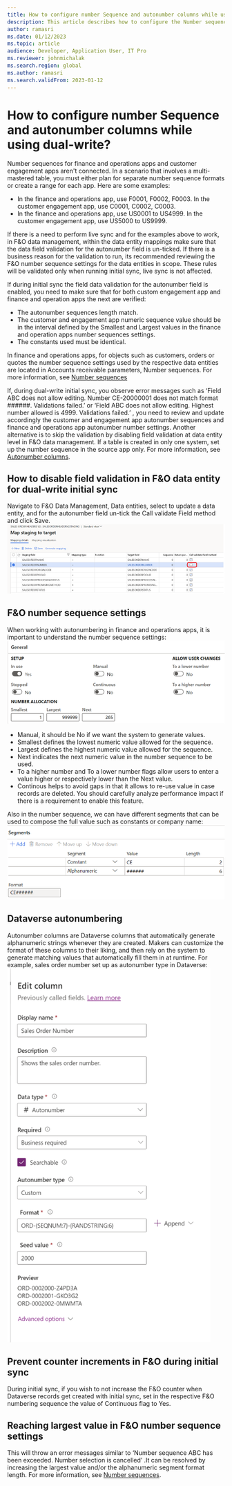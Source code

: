 ```yaml
---
title: How to configure number Sequence and autonumber columns while using dual-write?
description: This article describes how to configure the Number sequences in F&O and Autonumber columns in Dataverse for business identifiers involved in dual-write. 
author: ramasri
ms.date: 01/12/2023
ms.topic: article
audience: Developer, Application User, IT Pro
ms.reviewer: johnmichalak
ms.search.region: global
ms.author: ramasri
ms.search.validFrom: 2023-01-12
---
```


# How to configure number Sequence and autonumber columns while using dual-write?

Number sequences for finance and operations apps and customer engagement apps aren't connected. In a scenario that involves a multi-mastered table, you must either plan
for separate number sequence formats or create a range for each app. Here are some examples:

- In the finance and operations app, use F0001, F0002, F0003. In the customer engagement app, use C0001, C0002, C0003. 
- In the finance and operations app, use US0001 to US4999. In the customer engagement app, use US5000 to US9999. 


If there is a need to perform live sync and for the examples above to work, in F&O data management, within the data entity mappings make sure that the data field 
validation for the autonumber field is un-ticked.  If there is a business reason for the validation to run, its recommended reviewing the F&O number sequence settings 
for the data entities in scope. These rules will be validated only when running initial sync, live sync is not affected. 

If during initial sync the field data validation for the autonumber field is enabled, you need to make sure that for both custom engagement app and finance and operation
apps the next are verified:

- The autonumber sequences length match.
- The customer and engagement app numeric sequence value should be in the interval defined by the Smallest and Largest values in the finance and operation apps number sequences settings.
- The constants used must be identical.

In finance and operations apps, for objects such as customers, orders or quotes the number sequence settings used by the respective data entities are located in 
Accounts receivable  parameters, Number sequences. For more information, see [Number sequences](https://learn.microsoft.com/en-us/dynamics365/fin-ops-core/fin-ops/organization-administration/number-sequence-overview)

If, during dual-write initial sync, you observe error messages such as ‘Field ABC does not allow editing. Number CE-20000001 does not match format ######. 
Validations failed.’ or  ‘Field ABC does not allow editing. Highest number allowed is 4999. Validations failed.’ , you need to review and update accordingly 
the customer and engagement app autonumber sequences and finance and operations app autonumber number settings. Another alternative is to skip the validation 
by disabling field validation at data entity level in F&O data management.
If a table is created in only one system, set up the number sequence in the source app only. For more information, see [Autonumber columns](https://learn.microsoft.com/en-us/powerapps/maker/data-platform/autonumber-fields).


## How to disable field validation in F&O data entity for dual-write initial sync
Navigate to F&O Data Management, Data entities, select to update a data entity, and for the autonumber field un-tick the Call validate Field method and click Save.
![NumberSequence-1](media\numseq-1.png)

## F&O number sequence settings
When working with autonumbering in finance and operations apps, it is important to understand the number sequence settings: 
![NumberSequence-2](media\numseq-2.png)

- Manual, it should be No if we want the system to generate values. 
- Smallest defines the lowest numeric value allowed for the sequence.
- Largest defines the highest numeric value allowed for the sequence.
- Next indicates the next numeric value in the number sequence to be used.
- To a higher number and To a lower number flags allow users to enter a value higher or respectively lower than the Next value. 
- Continous helps to avoid gaps in that it allows to re-use value in case records are deleted. You should carefully analyze performance impact if there is a requirement to enable this feature.

Also in the number sequence, we can have different segments that can be used to compose the full value such as constants or company name:
![NumberSequence-3](media\numseq-3.png)


## Dataverse autonumbering 
Autonumber columns are Dataverse columns that automatically generate alphanumeric strings whenever they are created. Makers can customize the format of these columns 
to their liking, and then rely on the system to generate matching values that automatically fill them in at runtime. For example, sales order number set up as 
autonumber type in Dataverse:
![NumberSequence-4](media\numseq-4.png)

## Prevent counter increments in F&O during initial sync 
During initial sync, if you wish to not increase the F&O counter when Dataverse records get created with initial sync, set in the respective F&O numbering sequence 
the value of Continuous flag to Yes. 

## Reaching largest value in F&O number sequence settings
This will throw an error messages similar to ‘Number sequence ABC has been exceeded. Number selection is cancelled’ .It can be resolved by increasing the largest 
value and/or the alphanumeric segment format length. For more information, see [Number sequences](https://learn.microsoft.com/en-us/dynamics365/fin-ops-core/fin-ops/organization-administration/number-sequence-overview).
 




